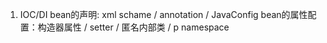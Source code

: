 1. IOC/DI
	bean的声明: xml schame / annotation / JavaConfig
	bean的属性配置：构造器属性 / setter / 匿名内部类 / p namespace
	